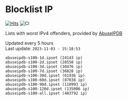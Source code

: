 # Blocklist IP

[![Hits](https://hits.seeyoufarm.com/api/count/incr/badge.svg?url=https%3A%2F%2Fgithub.com%2Fborestad%2Fblocklist-ip%2F&count_bg=%2379C83D&title_bg=%23555555&icon=&icon_color=%23E7E7E7&title=hits&edge_flat=false)](https://hits.seeyoufarm.com)  ![CI](https://img.shields.io/github/workflow/status/borestad/blocklist-ip/CI?style=flat-square)

Lists with worst IPv4 offenders, provided by [AbuseIPDB](https://www.abuseipdb.com/)

<!-- FOOTER-PLACEHOLDER -->
Updated every 5 hours<br>
Last update: `2023-11-03 - 15:18:53`
```
abuseipdb-s100-1d.ipset (24143 ip)
abuseipdb-s100-2d.ipset (28550 ip)
abuseipdb-s100-3d.ipset (30476 ip)
abuseipdb-s100-7d.ipset (36828 ip)
abuseipdb-s100-30d.ipset (61936 ip)
abuseipdb-s100-60d.ipset (87038 ip)
abuseipdb-s100-90d.ipset (110993 ip)
abuseipdb-s100-120d.ipset (135006 ip)
abuseipdb-s100-all.ipset (403792 ip)
```
